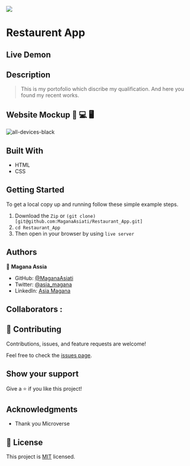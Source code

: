![](https://img.shields.io/badge/Microverse-blueviolet)


# Restaurent App

## Live Demon

> []()
## Description

> This is my  portofolio which discribe my qualification. And here you found my recent works.  

## Website Mockup 📱 💻 🖥️
![all-devices-black]()


## Built With

- HTML
- CSS

## Getting Started

To get a local copy up and running follow these simple example steps.
1. Download the `Zip` or `(git clone)[git@github.com:MaganaAsiati/Restaurant_App.git]`
2. `cd Restaurant_App`
3. Then open in your browser by using `live server`

## Authors

👤 **Magana Assia**

- GitHub: [@MaganaAsiati ](https://github.com/MaganaAsiati)
- Twitter: [@asia_magana](https://twitter.com/asia_magana)
- LinkedIn: [Asia Magana](https://www.linkedin.com/in/asia-magana-60b451200/)

## Collaborators :


## 🤝 Contributing

Contributions, issues, and feature requests are welcome!

Feel free to check the [issues page](../../issues/).

## Show your support

Give a ⭐️ if you like this project!

## Acknowledgments

- Thank you Microverse

## 📝 License

This project is [MIT](./MIT.md) licensed.
